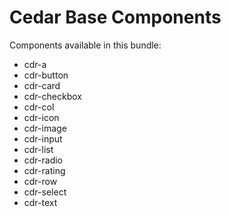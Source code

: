 # Cedar Base Components

Components available in this bundle:
* cdr-a
* cdr-button
* cdr-card
* cdr-checkbox
* cdr-col
* cdr-icon
* cdr-image
* cdr-input
* cdr-list
* cdr-radio
* cdr-rating
* cdr-row
* cdr-select
* cdr-text
